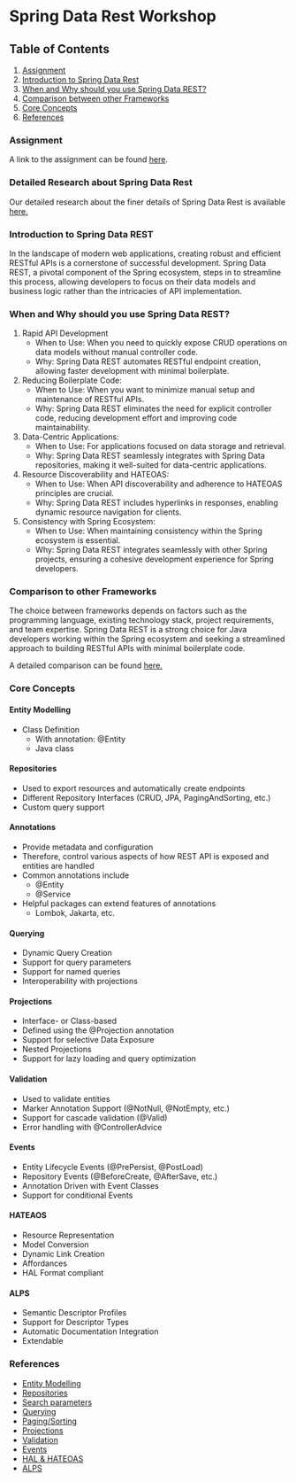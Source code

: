 # Spring Data Rest Workshop

## Table of Contents

1. [Assignment](#assignment)
2. [Introduction to Spring Data Rest](#introduction-to-spring-data-rest)
3. [When and Why should you use Spring Data REST?](#when-and-why-should-you-use-spring-data-rest)
4. [Comparison between other Frameworks](#comparison-to-other-frameworks)
5. [Core Concepts](#core-concepts)
6. [References](#references)

### Assignment

A link to the assignment can be found [here](code/assignment.md).

### Detailed Research about Spring Data Rest

Our detailed research about the finer details of Spring Data Rest is
available [here.](/research/spring_breakdown/README.md)

### Introduction to Spring Data REST

In the landscape of modern web applications,
creating robust and efficient RESTful APIs is a cornerstone of successful development.
Spring Data REST, a pivotal component of the Spring ecosystem, steps in to streamline this process,
allowing developers to focus on their data models and business logic rather than the intricacies of API implementation.

### When and Why should you use Spring Data REST?

1. Rapid API Development
    - When to Use: When you need to quickly expose CRUD operations on data models without manual controller code.
    - Why: Spring Data REST automates RESTful endpoint creation, allowing faster development with minimal boilerplate.
2. Reducing Boilerplate Code:
    - When to Use: When you want to minimize manual setup and maintenance of RESTful APIs.
    - Why: Spring Data REST eliminates the need for explicit controller code, reducing development effort and improving
      code maintainability.
3. Data-Centric Applications:
    - When to Use: For applications focused on data storage and retrieval.
    - Why: Spring Data REST seamlessly integrates with Spring Data repositories, making it well-suited for data-centric
      applications.
4. Resource Discoverability and HATEOAS:
    - When to Use: When API discoverability and adherence to HATEOAS principles are crucial.
    - Why: Spring Data REST includes hyperlinks in responses, enabling dynamic resource navigation for clients.
5. Consistency with Spring Ecosystem:
    - When to Use: When maintaining consistency within the Spring ecosystem is essential.
    - Why: Spring Data REST integrates seamlessly with other Spring projects, ensuring a cohesive development experience
      for Spring developers.

### Comparison to other Frameworks

The choice between frameworks depends on factors such as the programming language, existing technology stack, project
requirements, and team expertise. Spring Data REST is a strong choice for Java developers working within the Spring
ecosystem and seeking a streamlined approach to building RESTful APIs with minimal boilerplate code.

A detailed comparison can be found [here.](/research/comparison/README.md)

### Core Concepts

#### Entity Modelling

- Class Definition
    - With annotation: @Entity
    - Java class

#### Repositories

- Used to export resources and automatically create endpoints
- Different Repository Interfaces (CRUD, JPA, PagingAndSorting, etc.)
- Custom query support

#### Annotations

- Provide metadata and configuration
- Therefore, control various aspects of how REST API is exposed and entities are handled
- Common annotations include
    - @Entity
    - @Service
- Helpful packages can extend features of annotations
    - Lombok, Jakarta, etc.

#### Querying

- Dynamic Query Creation
- Support for query parameters
- Support for named queries
- Interoperability with projections

#### Projections

- Interface- or Class-based
- Defined using the @Projection annotation
- Support for selective Data Exposure
- Nested Projections
- Support for lazy loading and query optimization

#### Validation

- Used to validate entities
- Marker Annotation Support (@NotNull, @NotEmpty, etc.)
- Support for cascade validation (@Valid)
- Error handling with @ControllerAdvice

#### Events

- Entity Lifecycle Events (@PrePersist, @PostLoad)
- Repository Events (@BeforeCreate, @AfterSave, etc.)
- Annotation Driven with Event Classes
- Support for conditional Events

#### HATEAOS

- Resource Representation
- Model Conversion
- Dynamic Link Creation
- Affordances
- HAL Format compliant

#### ALPS

- Semantic Descriptor Profiles
- Support for Descriptor Types
- Automatic Documentation Integration
- Extendable

### References

- [Entity Modelling](https://spring.io/guides/gs/accessing-data-jpa/)
- [Repositories](https://docs.spring.io/spring-data/rest/docs/current/reference/html/#repository-resources)
- [Search parameters](https://docs.spring.io/spring-data/rest/docs/current/reference/html/#repository-resources.search-resource)
- [Querying](https://docs.spring.io/spring-data/rest/docs/current/reference/html/#repository-resources.query-method-resource)
- [Paging/Sorting](https://docs.spring.io/spring-data/rest/docs/current/reference/html/#paging-and-sorting)
- [Projections](https://docs.spring.io/spring-data/rest/docs/current/reference/html/#projections-excerpts)
- [Validation](https://docs.spring.io/spring-data/rest/docs/current/reference/html/#validation)
- [Events](https://docs.spring.io/spring-data/rest/docs/current/reference/html/#events)
- [HAL & HATEOAS](https://en.wikipedia.org/wiki/HATEOAS)
- [ALPS](https://docs.spring.io/spring-data/rest/docs/current/reference/html/#metadata)
